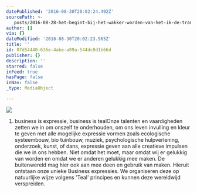 ```yaml
---
datePublished: '2016-08-30T20:02:24.492Z'
sourcePath: >-
  _posts/2016-08-28-het-begint-bij-het-wakker-worden-van-het-ik-de-transformat.md
author: []
via: {}
dateModified: '2016-08-30T20:02:23.965Z'
title: ''
id: 07d54440-636e-4abe-a89a-544dc0d1b66d
publisher: {}
description: ''
starred: false
inFeed: true
hasPage: false
inNav: false
_type: MediaObject

---
```

![](https://s3-us-west-2.amazonaws.com/the-grid-img/p/502d8d0143eca0baddabd5b21b4e83e5c9279158.jpg)

1. business is expressie, business is tealOnze talenten en vaardigheden zetten we in om onszelf te onderhouden, om ons leven invulling en kleur te geven met alle mogelijke expressie vormen zoals ecologische systeembouw, bio tuinbouw, muziek, psychologische hulpverlening, onderzoek, kunst, of dans, expressie geven aan alle creatieve impulsen die we in ons hebben. Niet omdat het moet, maar omdat wij er gelukkig van worden en omdat we er anderen gelukkig mee maken. De buitenwereld mag hier ook aan mee doen en gebruik van maken. Hieruit ontstaan onze unieke Business expressies. We organiseren deze op natuurlijke wijze volgens 'Teal' principes en kunnen deze wereldwijd verspreiden.